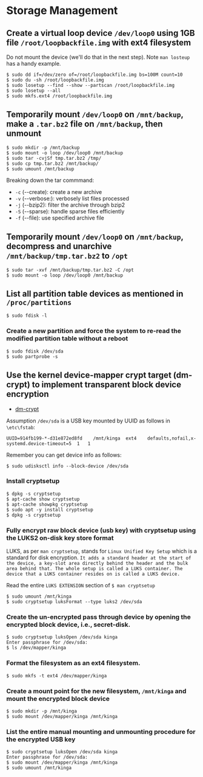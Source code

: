 # Storage Management

## Create a virtual loop device `/dev/loop0` using 1GB file `/root/loopbackfile.img` with ext4 filesystem

Do not mount the device (we'll do that in the next step). Note `man losteup` has a handy example.

```
$ sudo dd if=/dev/zero of=/root/loopbackfile.img bs=100M count=10
$ sudo du -sh /root/loopbackfile.img
$ sudo losetup --find --show --partscan /root/loopbackfile.img
$ sudo losetup --all
$ sudo mkfs.ext4 /root/loopbackfile.img
```

## Temporarily mount `/dev/loop0` on `/mnt/backup`, make a `.tar.bz2` file on `/mnt/backup`, then unmount

```
$ sudo mkdir -p /mnt/backup
$ sudo mount -o loop /dev/loop0 /mnt/backup
$ sudo tar -cvjSf tmp.tar.bz2 /tmp/
$ sudo cp tmp.tar.bz2 /mnt/backup/
$ sudo umount /mnt/backup
```

Breaking down the tar commmand:

- `-c` (--create): create a new archive
- `-v` (--verbose:): verbosely list files processed 
- `-j` (--bzip2): filter the archive through bzip2
- `-S` (--sparse): handle sparse files efficiently 
- `-f` (--file): use specified archive file

## Temporarily mount `/dev/loop0` on `/mnt/backup`, decompress and unarchive `/mnt/backup/tmp.tar.bz2` to `/opt`

```
$ sudo tar -xvf /mnt/backup/tmp.tar.bz2 -C /opt
$ sudo mount -o loop /dev/loop0 /mnt/backup
```

## List all partition table devices as mentioned in `/proc/partitions`

```
$ sudo fdisk -l
```

### Create a new partition and force the system to re-read the modified partition table without a reboot

```
$ sudo fdisk /dev/sda
$ sudo partprobe -s
```

## Use the kernel device-mapper crypt target (dm-crypt) to implement transparent block device encryption

- [dm-crypt](https://gitlab.com/cryptsetup/cryptsetup/-/wikis/DMCrypt)

Assumption `/dev/sda` is a USB key mounted by UUID as follows in `\etc\fstab`:

```
UUID=914fb199-*-d31e872ed8fd	/mnt/kinga	ext4	defaults,nofail,x-systemd.device-timeout=5	1	1
```

Remember you can get device info as follows:

```
$ sudo udisksctl info --block-device /dev/sda
```

### Install cryptsetup

```
$ dpkg -s cryptsetup
$ apt-cache show cryptsetup
$ apt-cache showpkg cryptsetup
$ sudo apt -y install cryptsetup
$ dpkg -s cryptsetup
```

### Fully encrypt raw block device (usb key) with cryptsetup using the LUKS2 on-disk key store format

LUKS, as per `man cryptsetup`, stands for `Linux Unified Key Setup` which is a standard for disk encryption. `It
adds a standard header at the start of the device, a key-slot area directly behind the header and the bulk area
behind that. The whole setup is called a LUKS container. The device that a LUKS container resides on is called
a LUKS device.`

Read the entire `LUKS EXTENSION` section of `$ man cryptsetup`

```
$ sudo umount /mnt/kinga
$ sudo cryptsetup luksFormat --type luks2 /dev/sda
```

### Create the un-encrypted pass through device by opening the encrypted block device, i.e., secret-disk.

```
$ sudo cryptsetup luksOpen /dev/sda kinga
Enter passphrase for /dev/sda:
$ ls /dev/mapper/kinga
```

### Format the filesystem as an ext4 filesystem.

```
$ sudo mkfs -t ext4 /dev/mapper/kinga
```

### Create a mount point for the new filesystem, `/mnt/kinga` and mount the encrypted block device

```
$ sudo mkdir -p /mnt/kinga
$ sudo mount /dev/mapper/kinga /mnt/kinga
```

### List the entire manual mounting and unmounting procedure for the encrypted USB key

```
$ sudo cryptsetup luksOpen /dev/sda kinga
Enter passphrase for /dev/sda:
$ sudo mount /dev/mapper/kinga /mnt/kinga
$ sudo umount /mnt/kinga
```
